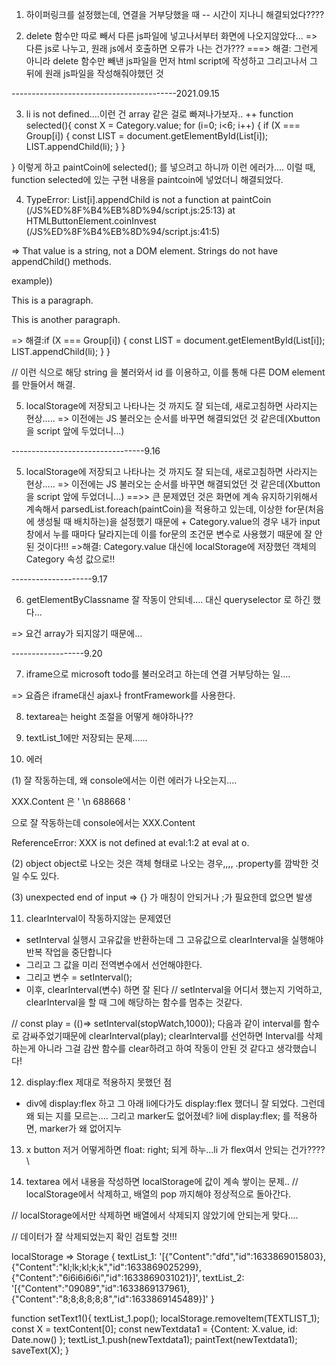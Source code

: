 1. 하이퍼링크를 설정했는데, 연결을 거부당했을 때
-- 시간이 지나니 해결되었다????

2. delete 함수만 따로 빼서 다른 js파일에 넣고나서부터 화면에 나오지않았다...
=> 다른 js로 나누고, 원래 js에서 호출하면 오류가 나는 건가???
===> 해결: 그런게 아니라 delete 함수만 빼낸 js파일을 먼저 html script에 작성하고 그리고나서 그 뒤에 원래 js파일을 작성해줘야했던 것

-----------------------------------------2021.09.15


3. li is not defined....이런 건 array 같은 걸로 빠져나가보자..
++ function selected(){
  const X = Category.value;
  for (i=0; i<6; i++)
{ 
  if (X === Group[i])
    {
      const LIST = document.getElementById(List[i]);
      LIST.appendChild(li);
    }
  }
 
} 이렇게 하고 paintCoin에 selected(); 를 넣으려고 하니까 이런 에러가....
이럴 때, function selected에 있는 구현 내용을 paintcoin에 넣었더니 해결되었다. 



4. TypeError: List[i].appendChild is not a function
    at paintCoin (/JS%ED%8F%B4%EB%8D%94/script.js:25:13)
    at HTMLButtonElement.coinInvest (/JS%ED%8F%B4%EB%8D%94/script.js:41:5)

=> That value is a string, not a DOM element. Strings do not have appendChild() methods.

example))

<div id="div1">
<p id="p1">This is a paragraph.</p>
<p id="p2">This is another paragraph.</p>
</div>

<script>
var para = document.createElement("p");
var node = document.createTextNode("This is new.");
para.appendChild(node);

var element = document.getElementById("div1");
element.appendChild(para);
</script>

=> 해결:if (X === Group[i])
    {
      const LIST = document.getElementById(List[i]);
      LIST.appendChild(li);
    }
  }

  // 이런 식으로 해당 string 을 불러와서 id 를 이용하고, 이를 통해 다른 DOM element를 만들어서 해결.


  5. localStorage에 저장되고 나타나는 것 까지도 잘 되는데, 새로고침하면 사라지는 현상..... 
  => 이전에는 JS 불러오는 순서를 바꾸면 해결되었던 것 같은데(Xbutton을 script 앞에 두었더니...)
  

  ---------------------------------9.16 

   5. localStorage에 저장되고 나타나는 것 까지도 잘 되는데, 새로고침하면 사라지는 현상..... 
  => 이전에는 JS 불러오는 순서를 바꾸면 해결되었던 것 같은데(Xbutton을 script 앞에 두었더니...)
  ==>> 큰 문제였던 것은 화면에 계속 유지하기위해서 계속해서 parsedList.foreach(paintCoin)을 적용하고 있는데, 이상한 for문(처음에 생성될 때 배치하는)을 설정했기 때문에 + Category.value의 경우 내가 input 창에서 누를 때마다 달라지는데 이를 for문의 조건문 변수로 사용했기 때문에 잘 안된 것이다!!!
  =>해결: Category.value 대신에 localStorage에 저장했던 객체의 Category 속성 값으로!!


--------------------9.17


6. getElementByClassname 잘 작동이 안되네.... 대신 queryselector 로 하긴 했다...

=> 요건 array가 되지않기 때문에...

------------------9.20

7. iframe으로 microsoft todo를 불러오려고 하는데 연결 거부당하는 일....

=> 요즘은 iframe대신 ajax나 frontFramework를 사용한다. 

8. textarea는 height 조절을 어떻게 해야하나??

9. textList_1에만 저장되는 문제......

10. 에러

(1) 잘 작동하는데, 왜 console에서는 이런 에러가 나오는지....

XXX.Content 은 ' \n 688668 '

으로 잘 작동하는데 console에서는 XXX.Content

ReferenceError: XXX is not defined at eval:1:2 at eval at o.<anonymous>

(2) object object로 나오는 것은 객체 형태로 나오는 경우,,,,
.property를 깜박한 것일 수도 있다.


(3) unexpected end of input
=> {} 가 매칭이 안되거나 ;가 필요한데 없으면 발생

11. clearInterval이 작동하지않는 문제였던

- setInterval 실행시 고유값을 반환하는데 그 고유값으로 clearInterval을 실행해야 반복 작업을 중단합니다
- 그리고 그 값을 미리 전역변수에서 선언해야한다.
- 그리고 변수 = setInterval();
- 이후, clearInterval(변수) 하면 잘 된다
// setInterval을 어디서 했는지 기억하고, clearInterval을 할 때 그에 해당하는 함수를 멈추는 것같다. 

// 
const play = (()=> setInterval(stopWatch,1000));
다음과 같이 interval를 함수로 감싸주었기때문에
clearInterval(play);
clearInterval를 선언하면 Interval를 삭제하는게 아니라 그걸 감싼 함수를 clear하려고 하여 작동이 안된 것 같다고 생각했습니다!


12. display:flex 제대로 적용하지 못했던 점
- div에 display:flex 하고 그 아래 li에다가도 display:flex 했더니 잘 되었다.
그런데 왜 되는 지를 모르는.... 그리고 marker도 없어졌네?
li에 display:flex; 를 적용하면, marker가 왜 없어지누

13. x button 저거 어떻게하면 float: right; 되게 하누...li 가 flex여서 안되는 건가????\

14. textarea 에서 내용을 작성하면 localStorage에 값이 계속 쌓이는 문제..
// localStorage에서 삭제하고, 배열의 pop 까지해야 정상적으로 돌아간다.

// localStorage에서만 삭제하면 배열에서 삭제되지 않았기에 안되는게 맞다....

// 데이터가 잘 삭제되었는지 확인 검토할 것!!!

 localStorage
=> Storage {
  textList_1: '[{"Content":"dfd","id":1633869015803},{"Content":"kl;lk;kl;k;k","id":1633869025299},{"Content":"6i6i6i6i6i","id":1633869031021}]',
  textList_2: '[{"Content":"09089","id":1633869137961},{"Content":"8;8;8;8;8;8","id":1633869145489}]' }


function setText1(){
  textList_1.pop();
  localStorage.removeItem(TEXTLIST_1);
  const X = textContent[0]; 
  const newTextdata1 = {Content: X.value, id: Date.now() };
  textList_1.push(newTextdata1);
  paintText(newTextdata1);
  saveText(X);
}


